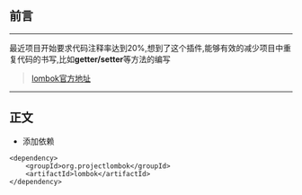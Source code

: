 ## 前言
***
最近项目开始要求代码注释率达到20%,想到了这个插件,能够有效的减少项目中重复代码的书写,比如**getter/setter**等方法的编写

> [lombok官方地址](http://www.projectlombok.org)

***

## 正文

   * 添加依赖
    
```
<dependency> 
    <groupId>org.projectlombok</groupId> 
    <artifactId>lombok</artifactId> 
</dependency> 
```




